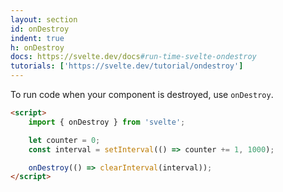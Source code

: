```yaml
---
layout: section
id: onDestroy
indent: true
h: onDestroy
docs: https://svelte.dev/docs#run-time-svelte-ondestroy
tutorials: ['https://svelte.dev/tutorial/ondestroy']
---
```

To run code when your component is destroyed, use `onDestroy`.
```html
<script>
	import { onDestroy } from 'svelte';

	let counter = 0;
	const interval = setInterval(() => counter += 1, 1000);

	onDestroy(() => clearInterval(interval));
</script>
```